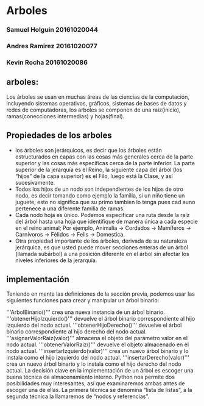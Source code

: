 # Arboles
### Samuel Holguin 20161020044
### Andres Ramirez 20161020077
### Kevin Rocha 20161020086
## arboles:
Los árboles se usan en muchas áreas de las ciencias de la computación, incluyendo sistemas operativos, gráficos, sistemas de bases de datos y redes de computadoras, los arboles se componen de una raiz(inicio), ramas(conecciones intermedias) y hojas(final). 
## Propiedades de los arboles
* los árboles son jerárquicos, es decir que los árboles están estructurados en capas con las cosas más generales cerca de la parte superior y las cosas más específicas cerca de la parte inferior. La parte superior de la jerarquía es el Reino, la siguiente capa del árbol (los “hijos” de la capa superior) es el Filo, luego está la Clase, y así sucesivamente.
* Todos los hijos de un nodo son independientes de los hijos de otro nodo, es decir tomando como ejemplo la familia, si un niño tiene un juguete, esto no significa que su primo tambien lo tenga pues cad auno pertenece a una diferente familia de ramas.
* Cada nodo hoja es único. Podemos especificar una ruta desde la raíz del árbol hasta una hoja que identifique de manera única a cada especie en el reino animal; Por ejemplo, Animalia → Cordados → Mamíferos → Carnívoros → Félidos → Felis → Domestica.
* Otra propiedad importante de los árboles, derivada de su naturaleza jerárquica, es que usted puede mover secciones enteras de un árbol (llamada subárbol) a una posición diferente en el árbol sin afectar los niveles inferiores de la jerarquía.
## implementación
Teniendo en mente las definiciones de la sección previa, podemos usar las siguientes funciones para crear y manipular un árbol binario:

'''ArbolBinario()''' crea una nueva instancia de un árbol binario.
'''obtenerHijoIzquierdo()''' devuelve el árbol binario correspondiente al hijo izquierdo del nodo actual.
'''obtenerHijoDerecho()''' devuelve el árbol binario correspondiente al hijo derecho del nodo actual.
'''asignarValorRaiz(valor)''' almacena el objeto del parámetro valor en el nodo actual.
'''obtenerValorRaiz()''' devuelve el objeto almacenado en el nodo actual.
'''insertarIzquierdo(valor)''' crea un nuevo árbol binario y lo instala como el hijo izquierdo del nodo actual.
'''insertarDerecho(valor)''' crea un nuevo árbol binario y lo instala como el hijo derecho del nodo actual.
La decisión clave en la implementación de un árbol es escoger una buena técnica de almacenamiento interno. Python nos permite dos posibilidades muy interesantes, así que examinaremos ambas antes de escoger una de ellas. La primera técnica se denomina “lista de listas”, a la segunda técnica la llamaremos de “nodos y referencias”.
